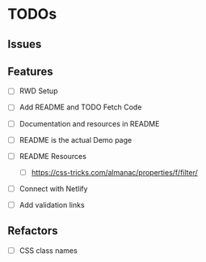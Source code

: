 # TODOs

## Issues


## Features

- [ ] RWD Setup
- [ ] Add README and TODO Fetch Code
- [ ] Documentation and resources in README
- [ ] README is the actual Demo page
- [ ] README Resources
  - [ ] https://css-tricks.com/almanac/properties/f/filter/
- [ ] Connect with Netlify
- [ ] Add validation links


## Refactors

- [ ] CSS class names
